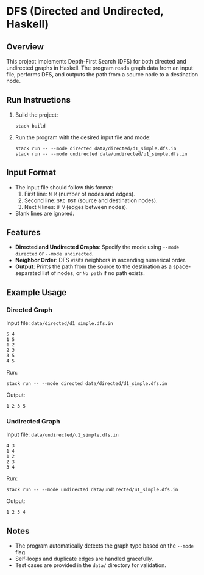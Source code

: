 # DFS (Directed and Undirected, Haskell)

## Overview
This project implements Depth-First Search (DFS) for both directed and undirected graphs in Haskell. The program reads graph data from an input file, performs DFS, and outputs the path from a source node to a destination node.

## Run Instructions
1. Build the project:
   ```
   stack build
   ```
2. Run the program with the desired input file and mode:
   ```
   stack run -- --mode directed data/directed/d1_simple.dfs.in
   stack run -- --mode undirected data/undirected/u1_simple.dfs.in
   ```

## Input Format
- The input file should follow this format:
  1. First line: `N M` (number of nodes and edges).
  2. Second line: `SRC DST` (source and destination nodes).
  3. Next `M` lines: `U V` (edges between nodes).
- Blank lines are ignored.

## Features
- **Directed and Undirected Graphs**: Specify the mode using `--mode directed` or `--mode undirected`.
- **Neighbor Order**: DFS visits neighbors in ascending numerical order.
- **Output**: Prints the path from the source to the destination as a space-separated list of nodes, or `No path` if no path exists.

## Example Usage
### Directed Graph
Input file: `data/directed/d1_simple.dfs.in`
```
5 4
1 5
1 2
2 3
3 5
4 5
```
Run:
```
stack run -- --mode directed data/directed/d1_simple.dfs.in
```
Output:
```
1 2 3 5
```

### Undirected Graph
Input file: `data/undirected/u1_simple.dfs.in`
```
4 3
1 4
1 2
2 3
3 4
```
Run:
```
stack run -- --mode undirected data/undirected/u1_simple.dfs.in
```
Output:
```
1 2 3 4
```

## Notes
- The program automatically detects the graph type based on the `--mode` flag.
- Self-loops and duplicate edges are handled gracefully.
- Test cases are provided in the `data/` directory for validation.
